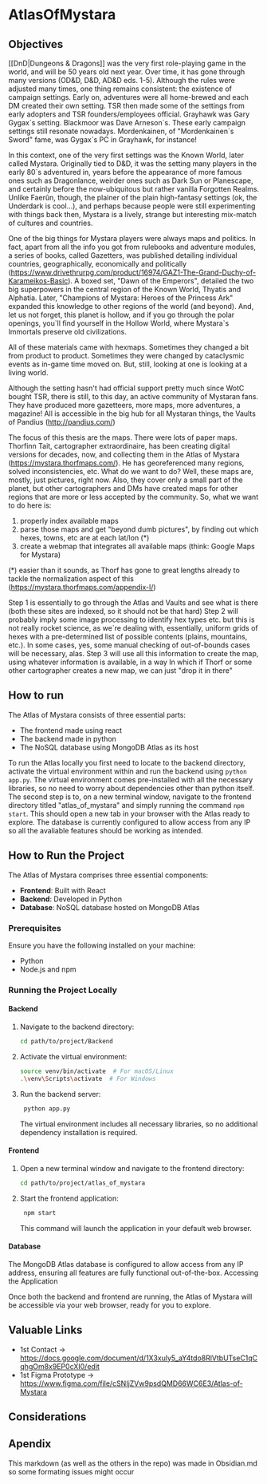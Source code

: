 # AtlasOfMystara

## Objectives
[[DnD|Dungeons & Dragons]] was the very first role-playing game in the world, and will be 50 years old next year. Over time, it has gone through many versions (OD&D, D&D, AD&D eds. 1-5). Although the rules were adjusted many times, one thing remains consistent: the existence of campaign settings. Early on, adventures were all home-brewed and each DM created their own setting. TSR then made some of the settings from early adopters and TSR founders/employees official. Grayhawk was Gary Gygax\`s setting. Blackmoor was Dave Arneson\`s. These early campaign settings still resonate nowadays. Mordenkainen, of "Mordenkainen\`s Sword" fame, was Gygax\`s PC in Grayhawk, for instance! 
 
In this context, one of the very first settings was the Known World, later called Mystara. Originally tied to D&D, it was the setting many players in the early 80\`s adventured in, years before the appearance of more famous ones such as Dragonlance, weirder ones such as Dark Sun or Planescape, and certainly before the now-ubiquitous but rather vanilla Forgotten Realms. Unlike Faerûn, though, the plainer of the plain high-fantasy settings (ok, the Underdark is cool...), and perhaps because people were still experimenting with things back then, Mystara is a lively, strange but interesting mix-match of cultures and countries. 
 
One of the big things for Mystara players were always maps and politics. In fact, apart from all the info you got from rulebooks and adventure modules, a series of books, called Gazetters, was published detailing individual countries, geographically, economically and politically (https://www.drivethrurpg.com/product/16974/GAZ1-The-Grand-Duchy-of-Karameikos-Basic). A boxed set, "Dawn of the Emperors", detailed the two big superpowers in the central region of the Known World, Thyatis and Alphatia. Later, "Champions of Mystara: Heroes of the Princess Ark" expanded this knowledge to other regions of the world (and beyond). And, let us not forget, this planet is hollow, and if you go through the polar openings, you\`ll find yourself in the Hollow World, where Mystara\`s Immortals preserve old civilizations. 
 
All of these materials came with hexmaps. Sometimes they changed a bit from product to product. Sometimes they were changed by cataclysmic events as in-game time moved on. But, still, looking at one is looking at a living world. 
 
Although the setting hasn't had official support pretty much since WotC bought TSR, there is still, to this day, an active community of Mystaran fans. They have produced more gazetteers, more maps, more adventures, a magazine! All is accessible in the big hub for all Mystaran things, the Vaults of Pandius (http://pandius.com/) 
 
The focus of this thesis are the maps. There were lots of paper maps. Thorfinn Tait, cartographer extraordinaire, has been creating digital versions for decades, now, and collecting them in the Atlas of Mystara (https://mystara.thorfmaps.com/). He has georeferenced many regions, solved inconsistencies, etc. What do we want to do? Well, these maps are, mostly, just pictures, right now. Also, they cover only a small part of the planet, but other cartographers and DMs have created maps for other regions that are more or less accepted by the community. So, what we want to do here is: 
 
1) properly index available maps 
2) parse those maps and get "beyond dumb pictures", by finding out which hexes, towns, etc are at each lat/lon (*)  
3) create a webmap that integrates all available maps (think: Google Maps for Mystara) 
 
(*) easier than it sounds, as Thorf has gone to great lengths already to tackle the normalization aspect of this (https://mystara.thorfmaps.com/appendix-l/) 
 
Step 1 is essentially to go through the Atlas and Vaults and see what is there (both these sites are indexed, so it should not be that hard) 
Step 2 will probably imply some image processing to identify hex types etc. but this is not really rocket science, as we\`re dealing with, essentially, uniform grids of hexes with a pre-determined list of possible contents (plains, mountains, etc.). In some cases, yes, some manual checking of out-of-bounds cases will be necessary, alas. 
Step 3 will use all this information to create the map, using whatever information is available, in a way In which if Thorf or some other cartographer creates a new map, we can just "drop it in there"


## How to run
The Atlas of Mystara consists of three essential parts:
- The frontend made using react
- The backend made in python
- The NoSQL database using MongoDB Atlas as its host

To run the Atlas locally you first need to locate to the backend directory, activate the virtual environment within and run the backend using `python app.py`. The virtual environment comes pre-installed with all the necessary libraries, so no need to worry about dependencies other than python itself. The second step is to, on a new terminal window, navigate to the frontend directory titled "atlas_of_mystara" and simply running the command `npm start`. This should open a new tab in your browser with the Atlas ready to explore. The database is currently configured to allow access from any IP so all the avaliable features should be working as intended.


## How to Run the Project

The Atlas of Mystara comprises three essential components:
- **Frontend**: Built with React
- **Backend**: Developed in Python
- **Database**: NoSQL database hosted on MongoDB Atlas

### Prerequisites
Ensure you have the following installed on your machine:
- Python
- Node.js and npm

### Running the Project Locally

#### Backend
1. Navigate to the backend directory:
   ```sh
   cd path/to/project/Backend
   ```

2. Activate the virtual environment:

   ```sh
   source venv/bin/activate  # For macOS/Linux
   .\venv\Scripts\activate  # For Windows
   ```
3. Run the backend server:
   ```sh
    python app.py
   ```

    The virtual environment includes all necessary libraries, so no additional dependency installation is required.

#### Frontend
1. Open a new terminal window and navigate to the frontend directory:
   ```sh
   cd path/to/project/atlas_of_mystara
   ```
2. Start the frontend application:
   ```sh
    npm start
   ```
    This command will launch the application in your default web browser.

#### Database
The MongoDB Atlas database is configured to allow access from any IP address, ensuring all features are fully functional out-of-the-box.
Accessing the Application

Once both the backend and frontend are running, the Atlas of Mystara will be accessible via your web browser, ready for you to explore.




## Valuable Links

- 1st Contact -> https://docs.google.com/document/d/1X3xuly5_aY4tdo8RlVtbUTseC1qCqhgOm8x9EP0cXI0/edit
- 1st Figma Prototype -> https://www.figma.com/file/cSNIjZVw9psdQMD66WC6E3/Atlas-of-Mystara

## Considerations


## Apendix


This markdown (as well as the others in the repo) was made in Obsidian.md so some formating issues might occur
